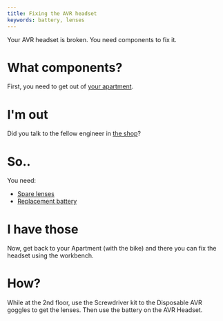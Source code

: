 ```yaml
---
title: Fixing the AVR headset
keywords: battery, lenses
---
```


Your AVR headset is broken. You need components to fix it.

# What components?
First, you need to get out of [your apartment](01-getout.md).

# I'm out
Did you talk to the fellow engineer in [the shop](/02-pillstreet/020-shop.md)?

# So..
You need:
 - [Spare lenses](/02-pillstreet/030-lenses.md)
 - [Replacement battery](/02-pillstreet/090-battery.md)

# I have those
Now, get back to your Apartment (with the bike) and there you can fix the headset using the workbench.

# How?
While at the 2nd floor, use the Screwdriver kit to the Disposable AVR goggles to get the lenses. Then use the battery on the AVR Headset.
